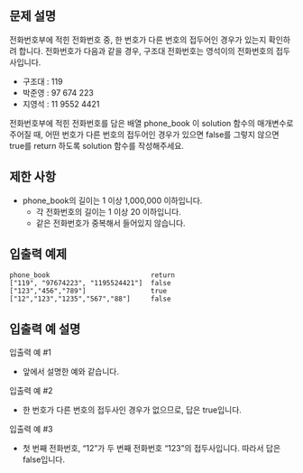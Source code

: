 문제 설명
--
전화번호부에 적힌 전화번호 중, 한 번호가 다른 번호의 접두어인 경우가 있는지 확인하려 합니다.
전화번호가 다음과 같을 경우, 구조대 전화번호는 영석이의 전화번호의 접두사입니다.

- 구조대 : 119
- 박준영 : 97 674 223
- 지영석 : 11 9552 4421

전화번호부에 적힌 전화번호를 담은 배열 phone_book 이 solution 함수의 매개변수로 주어질 때, 어떤 번호가 다른 번호의 접두어인 경우가 있으면 false를 그렇지 않으면 true를 return 하도록 solution 함수를 작성해주세요.

제한 사항
--
- phone_book의 길이는 1 이상 1,000,000 이하입니다.
  - 각 전화번호의 길이는 1 이상 20 이하입니다.
  - 같은 전화번호가 중복해서 들어있지 않습니다.

입출력 예제
--
    phone_book                         return
    ["119", "97674223", "1195524421"]  false
    ["123","456","789"]                true
    ["12","123","1235","567","88"]     false

입출력 예 설명
--
입출력 예 #1
- 앞에서 설명한 예와 같습니다.

입출력 예 #2
- 한 번호가 다른 번호의 접두사인 경우가 없으므로, 답은 true입니다.

입출력 예 #3
- 첫 번째 전화번호, “12”가 두 번째 전화번호 “123”의 접두사입니다. 따라서 답은 false입니다.
